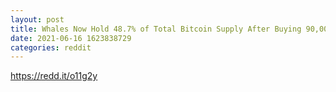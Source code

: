 ```yaml
--- 
layout: post 
title: Whales Now Hold 48.7% of Total Bitcoin Supply After Buying 90,000 BTC Recently: Report 
date: 2021-06-16 1623838729 
categories: reddit 
--- 
```

https://redd.it/o11g2y